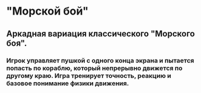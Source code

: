 # "Морской бой"
## Аркадная вариация классического "Морского боя". 
### Игрок управляет пушкой с одного конца экрана и пытается попасть по кораблю, который непрерывно движется по другому краю.  Игра тренирует точность, реакцию и базовое понимание физики движения.
 
